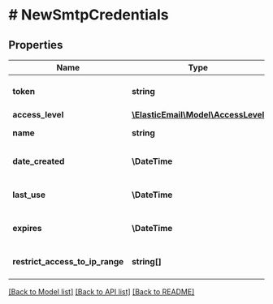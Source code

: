 # # NewSmtpCredentials

## Properties

Name | Type | Description | Notes
------------ | ------------- | ------------- | -------------
**token** | **string** | Unique token to be used in the system | [optional]
**access_level** | [**\ElasticEmail\Model\AccessLevel**](AccessLevel.md) |  | [optional]
**name** | **string** | Name of the key. | [optional]
**date_created** | **\DateTime** | Date this SmtpCredential was created. | [optional]
**last_use** | **\DateTime** | Date this SmtpCredential was last used. | [optional]
**expires** | **\DateTime** | Date this SmtpCredential expires. | [optional]
**restrict_access_to_ip_range** | **string[]** | Which IPs can use this SmtpCredential | [optional]

[[Back to Model list]](../../README.md#models) [[Back to API list]](../../README.md#endpoints) [[Back to README]](../../README.md)
